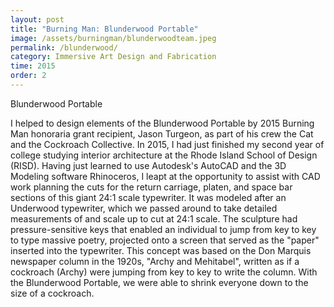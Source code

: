 ```yaml
---
layout: post
title: "Burning Man: Blunderwood Portable"
image: /assets/burningman/blunderwoodteam.jpeg
permalink: /blunderwood/
category: Immersive Art Design and Fabrication
time: 2015
order: 2
---
```



Blunderwood Portable

I helped to design elements of the Blunderwood Portable by 2015 Burning Man honoraria grant recipient, Jason Turgeon, as part of his crew the Cat and the Cockroach Collective. In 2015, I had just finished my second year of college studying interior architecture at the Rhode Island School of Design (RISD). Having just learned to use Autodesk's AutoCAD and the 3D Modeling software Rhinoceros, I leapt at the opportunity to assist with CAD work planning the cuts for the return carriage, platen, and space bar sections of this giant 24:1 scale typewriter. It was modeled after an Underwood typewriter, which we passed around to take detailed measurements of and scale up to cut at 24:1 scale. The sculpture had pressure-sensitive keys that enabled an individual to jump from key to key to type massive poetry, projected onto a screen that served as the "paper" inserted into the typewriter. This concept was based on the Don Marquis newspaper column in the 1920s, "Archy and Mehitabel", written as if a cockroach (Archy) were jumping from key to key to write the column. With the Blunderwood Portable, we were able to shrink everyone down to the size of a cockroach. 